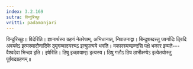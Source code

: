 ```yaml
---
index: 3.2.169
sutra: विन्दुरिच्छुः
vritti: padamanjari
---
```


 विन्दुरिच्छुः॥ विदेरिति। ज्ञानार्थस्य ग्रहणं नेतरेषाम्, अभिधानात्, निपातनाद्वा। बिन्दुशब्दस्तु पवर्गादिः ठ्बिदि अवयवेऽ इत्यस्मादौणादिके ठ्मृगय्वादयश्चऽ इत्युप्रत्यये भवति। वकारस्यच्छन्दसि पक्षे भकार इष्यते---वैश्वदेवा भिन्दव इति। इषेरिति। ठिषु इच्छायाम्ऽ इत्यस्य। ठिषु गतौऽ ठिष ठाभीक्ष्ण्येऽ इत्येतयोस्तु पूर्ववदग्रहणम्॥